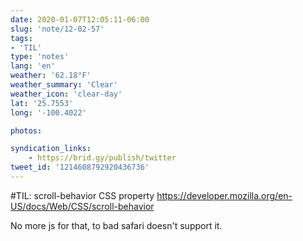 ```yaml
---
date: 2020-01-07T12:05:11-06:00
slug: 'note/12-02-57'
tags:
- 'TIL'
type: 'notes'
lang: 'en'
weather: '62.18°F'
weather_summary: 'Clear'
weather_icon: 'clear-day'
lat: '25.7553'
long: '-100.4022'

photos:

syndication_links:
    - https://brid.gy/publish/twitter
tweet_id: '1214608792920436736'
---
```

 #TIL: scroll-behavior CSS property  https://developer.mozilla.org/en-US/docs/Web/CSS/scroll-behavior

No more js for that, to bad safari doesn't support it.